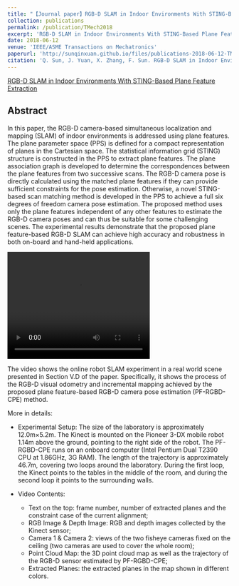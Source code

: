 ```yaml
---
title: "【Journal paper】RGB-D SLAM in Indoor Environments With STING-Based Plane Feature Extraction"
collection: publications
permalink: /publication/TMech2018
excerpt: 'RGB-D SLAM in Indoor Environments With STING-Based Plane Feature Extraction'
date: 2018-06-12
venue: 'IEEE/ASME Transactions on Mechatronics'
paperurl: 'http://sunqinxuan.github.io/files/publications-2018-06-12-TMech.pdf'
citation: 'Q. Sun, J. Yuan, X. Zhang, F. Sun. RGB-D SLAM in Indoor Environments With STING-Based Plane Feature Extraction. IEEE/ASME Transactions on Mechatronics, 2018, 23(3): 1071-1082.'
---
```


[RGB-D SLAM in Indoor Environments With STING-Based Plane Feature Extraction](https://ieeexplore.ieee.org/document/8107562)

## Abstract

In this paper, the RGB-D camera-based simultaneous
localization and mapping (SLAM) of indoor environments
is addressed using plane features. The plane parameter
space (PPS) is defined for a compact representation of
planes in the Cartesian space. The statistical information
grid (STING) structure is constructed in the PPS to extract
plane features. The plane association graph is developed to
determine the correspondences between the plane features
from two successive scans. The RGB-D camera pose is directly
calculated using the matched plane features if they
can provide sufficient constraints for the pose estimation.
Otherwise, a novel STING-based scan matching method is
developed in the PPS to achieve a full six degrees of freedom
camera pose estimation. The proposed method uses
only the plane features independent of any other features
to estimate the RGB-D camera poses and can thus be suitable
for some challenging scenes. The experimental results
demonstrate that the proposed plane feature-based RGB-D
SLAM can achieve high accuracy and robustness in both
on-board and hand-held applications.

<video width="320" height="240" controls>
<source src="./publications-TMech-2018-06-12-video1.mp4" type="video/mp4">
Your browser does not support the video tag.。
</video>

The video shows the online robot SLAM experiment in a real world scene presented in Section V.D of the paper. Specifically, it shows the process of the RGB-D visual odometry and incremental mapping achieved by the proposed plane feature-based RGB-D camera pose estimation (PF-RGBD-CPE) method. 

More in details:

 - Experimental Setup: The size of the laboratory is approximately 12.0m×5.2m. The Kinect is mounted on the Pioneer 3-DX mobile robot 1.14m above the ground, pointing to the right side of the robot. The PF-RGBD-CPE runs on an onboard computer (Intel Pentium Dual T2390 CPU at 1.86GHz, 3G RAM). The length of the trajectory is approximately 46.7m, covering two loops around the laboratory. During the first loop, the Kinect points to the tables in the middle of the room, and during the second loop it points to the surrounding walls. 

 - Video Contents:
   - Text on the top: frame number, number of extracted planes and the constraint case of the current alignment;
   - RGB Image & Depth Image: RGB and depth images collected by the Kinect sensor;
   - Camera 1 & Camera 2: views of the two fisheye cameras fixed on the ceiling (two cameras are used to cover the whole room);
   - Point Cloud Map: the 3D point cloud map as well as the trajectory of the RGB-D sensor estimated by PF-RGBD-CPE;
   - Extracted Planes: the extracted planes in the map shown in different colors.